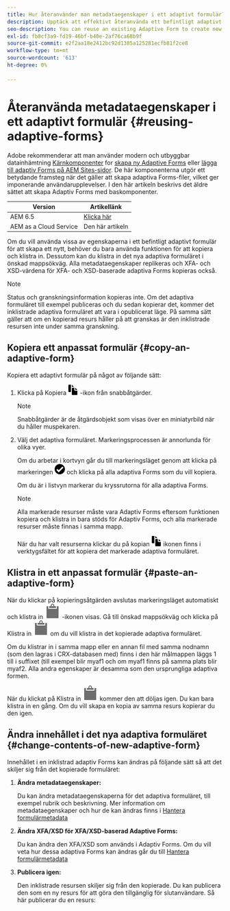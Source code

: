 ```yaml
---
title: Hur återanvänder man metadataegenskaper i ett adaptivt formulär?
description: Upptäck att effektivt återanvända ett befintligt adaptivt formulär och skapa ett nytt.
seo-description: You can reuse an existing Adaptive Form to create new Adaptive Forms.
exl-id: fb8cf3a9-fd19-46bf-b40e-2af76ca68b9f
source-git-commit: e2f2aa18e2412bc92d1385a125281ecfb81f2ce8
workflow-type: tm+mt
source-wordcount: '613'
ht-degree: 0%

---
```


# Återanvända metadataegenskaper i ett adaptivt formulär {#reusing-adaptive-forms}

<span class="preview"> Adobe rekommenderar att man använder modern och utbyggbar datainhämtning [Kärnkomponenter](https://experienceleague.adobe.com/docs/experience-manager-core-components/using/adaptive-forms/introduction.html) for [skapa ny Adaptive Forms](/help/forms/creating-adaptive-form-core-components.md) eller [lägga till adaptiv Forms på AEM Sites-sidor](/help/forms/create-or-add-an-adaptive-form-to-aem-sites-page.md). De här komponenterna utgör ett betydande framsteg när det gäller att skapa adaptiva Forms-filer, vilket ger imponerande användarupplevelser. I den här artikeln beskrivs det äldre sättet att skapa Adaptiv Forms med baskomponenter. </span>


| Version | Artikellänk |
| -------- | ---------------------------- |
| AEM 6.5 | [Klicka här](https://experienceleague.adobe.com/docs/experience-manager-65/forms/adaptive-forms-basic-authoring/reusing-adaptive-forms.html) |
| AEM as a Cloud Service | Den här artikeln |

Om du vill använda vissa av egenskaperna i ett befintligt adaptivt formulär för att skapa ett nytt, behöver du bara använda funktionen för att kopiera och klistra in. Dessutom kan du klistra in det nya adaptiva formuläret i önskad mappsökväg. Alla metadataegenskaper replikeras och XFA- och XSD-värdena för XFA- och XSD-baserade adaptiva Forms kopieras också.

>[!NOTE]
>
>Status och granskningsinformation kopieras inte. Om det adaptiva formuläret till exempel publiceras och du sedan kopierar det, kommer det inklistrade adaptiva formuläret att vara i opublicerat läge. På samma sätt gäller att om en kopierad resurs håller på att granskas är den inklistrade resursen inte under samma granskning.

## Kopiera ett anpassat formulär {#copy-an-adaptive-form}

Kopiera ett adaptivt formulär på något av följande sätt:

1. Klicka på Kopiera ![aem6forms_copy](assets/aem6forms_copy.png) -ikon från snabbåtgärder.

   >[!NOTE]
   >
   >Snabbåtgärder är de åtgärdsobjekt som visas över en miniatyrbild när du håller muspekaren.

1. Välj det adaptiva formuläret. Markeringsprocessen är annorlunda för olika vyer.

   Om du arbetar i kortvyn går du till markeringsläget genom att klicka på markeringen ![aem6forms_check-circle](assets/aem6forms_check-circle.png) och klicka på alla adaptiva Forms som du vill kopiera.

   Om du är i listvyn markerar du kryssrutorna för alla adaptiva Forms.

   >[!NOTE]
   >
   >Alla markerade resurser måste vara Adaptiv Forms eftersom funktionen kopiera och klistra in bara stöds för Adaptiv Forms, och alla markerade resurser måste finnas i samma mapp.

   När du har valt resurserna klickar du på kopian ![aem6forms_copy](assets/aem6forms_copy.png) ikonen finns i verktygsfältet för att kopiera det markerade adaptiva formuläret.

## Klistra in ett anpassat formulär {#paste-an-adaptive-form}

När du klickar på kopieringsåtgärden avslutas markeringsläget automatiskt och klistra in ![Klistra in](assets/Smock_Paste_18_N.svg) -ikonen visas. Gå till önskad mappsökväg och klicka på Klistra in ![Klistra in](assets/Smock_Paste_18_N.svg) om du vill klistra in det kopierade adaptiva formuläret.

Om du klistrar in i samma mapp eller en annan fil med samma nodnamn (som den lagras i CRX-databasen med) finns i den här målmappen läggs 1 till i suffixet (till exempel blir myaf1 och om myaf1 finns på samma plats blir myaf2. Alla andra egenskaper är desamma som den ursprungliga adaptiva formen.

När du klickat på Klistra in ![Klistra in](assets/Smock_Paste_18_N.svg) kommer den att döljas igen. Du kan bara klistra in en gång. Om du vill skapa en kopia av samma resurs kopierar du den igen.

## Ändra innehållet i det nya adaptiva formuläret {#change-contents-of-new-adaptive-form}

Innehållet i en inklistrad adaptiv Forms kan ändras på följande sätt så att det skiljer sig från det kopierade formuläret:

1. **Ändra metadataegenskaper:**

   Du kan ändra metadataegenskaperna för det adaptiva formuläret, till exempel rubrik och beskrivning. Mer information om metadataegenskaper och hur de kan ändras finns i [Hantera formulärmetadata](manage-form-metadata.md)

1. **Ändra XFA/XSD för XFA/XSD-baserad Adaptive Forms:**

   Du kan ändra den XFA/XSD som används i Adaptiv Forms. Om du vill veta hur dessa adaptiva Forms kan ändras går du till [Hantera formulärmetadata](manage-form-metadata.md)

1. **Publicera igen:**

   Den inklistrade resursen skiljer sig från den kopierade. Du kan publicera den som en ny resurs för att göra den tillgänglig för slutanvändare. Så här publicerar du en resurs: <!-- see [Publishing and unpublishing forms](publishing-unpublishing-forms.md) -->
